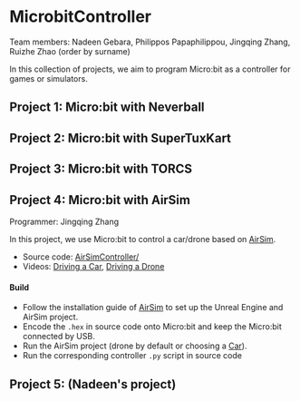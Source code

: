 # MicrobitController

Team members: Nadeen Gebara, Philippos Papaphilippou, Jingqing Zhang, Ruizhe Zhao (order by surname)


In this collection of projects, we aim to program Micro:bit as a controller for games or simulators.


## Project 1: Micro:bit with Neverball

## Project 2: Micro:bit with SuperTuxKart

## Project 3: Micro:bit with TORCS

## Project 4: Micro:bit with AirSim

Programmer: Jingqing Zhang

In this project, we use Micro:bit to control a car/drone based on [AirSim](https://github.com/Microsoft/AirSim).

* Source code: [AirSimController/](AirSimController/)
* Videos: [Driving a Car](https://youtu.be/zstsjKxvT5Q), [Driving a Drone](https://youtu.be/9aTPj4cjNWE)

#### Build
* Follow the installation guide of [AirSim](https://github.com/Microsoft/AirSim) to set up the Unreal Engine and AirSim project.
* Encode the `.hex` in source code onto Micro:bit and keep the Micro:bit connected by USB.
* Run the AirSim project (drone by default or choosing a [Car](https://github.com/Microsoft/AirSim/blob/master/docs/using_car.md)).
* Run the corresponding controller `.py` script in source code



## Project 5: (Nadeen's project)

